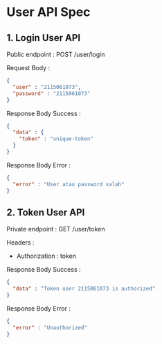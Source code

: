 # User API Spec

## 1. Login User API

Public endpoint : POST /user/login

Request Body :
```json
{
  "user" : "2115061073",
  "password" : "2115061073"
}
```

Response Body Success : 
```json
{
  "data" : {
    "token" : "unique-token"
  }
}
```

Response Body Error :
```json
{
  "error" : "User atau password salah"
}
```

## 2. Token User API

Private endpoint : GET /user/token

Headers :
- Authorization : token

Response Body Success : 
```json
{
  "data" : "Token user 2115061073 is authorized"
}
```

Response Body Error :
```json
{
  "error" : "Unauthorized"
}
```
